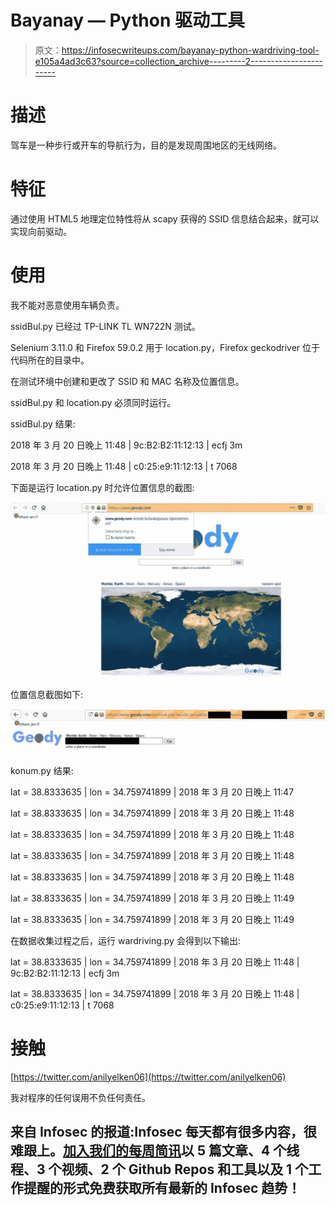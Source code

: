 # Bayanay — Python 驱动工具

> 原文：<https://infosecwriteups.com/bayanay-python-wardriving-tool-e105a4ad3c63?source=collection_archive---------2----------------------->

# 描述

驾车是一种步行或开车的导航行为，目的是发现周围地区的无线网络。

# 特征

通过使用 HTML5 地理定位特性将从 scapy 获得的 SSID 信息结合起来，就可以实现向前驱动。

# 使用

我不能对恶意使用车辆负责。

ssidBul.py 已经过 TP-LINK TL WN722N 测试。

Selenium 3.11.0 和 Firefox 59.0.2 用于 location.py，Firefox geckodriver 位于代码所在的目录中。

在测试环境中创建和更改了 SSID 和 MAC 名称及位置信息。

ssidBul.py 和 location.py 必须同时运行。

ssidBul.py 结果:

2018 年 3 月 20 日晚上 11:48 | 9c:B2:B2:11:12:13 | ecfj 3m

2018 年 3 月 20 日晚上 11:48 | c0:25:e9:11:12:13 | t 7068

下面是运行 location.py 时允许位置信息的截图:

![](img/dede061ddf0ca72588d476eeaf1f177f.png)

位置信息截图如下:

![](img/f7701e1933aef9e5ca06c7879e8a7668.png)

konum.py 结果:

lat = 38.8333635 | lon = 34.759741899 | 2018 年 3 月 20 日晚上 11:47

lat = 38.8333635 | lon = 34.759741899 | 2018 年 3 月 20 日晚上 11:48

lat = 38.8333635 | lon = 34.759741899 | 2018 年 3 月 20 日晚上 11:48

lat = 38.8333635 | lon = 34.759741899 | 2018 年 3 月 20 日晚上 11:48

lat = 38.8333635 | lon = 34.759741899 | 2018 年 3 月 20 日晚上 11:48

lat = 38.8333635 | lon = 34.759741899 | 2018 年 3 月 20 日晚上 11:49

lat = 38.8333635 | lon = 34.759741899 | 2018 年 3 月 20 日晚上 11:49

在数据收集过程之后，运行 wardriving.py 会得到以下输出:

lat = 38.8333635 | lon = 34.759741899 | 2018 年 3 月 20 日晚上 11:48 | 9c:B2:B2:11:12:13 | ecfj 3m

lat = 38.8333635 | lon = 34.759741899 | 2018 年 3 月 20 日晚上 11:48 | c0:25:e9:11:12:13 | t 7068

# 接触

[https://twitter.com/anilyelken06](https://twitter.com/anilyelken06)

我对程序的任何误用不负任何责任。

## 来自 Infosec 的报道:Infosec 每天都有很多内容，很难跟上。[加入我们的每周简讯](https://weekly.infosecwriteups.com/)以 5 篇文章、4 个线程、3 个视频、2 个 Github Repos 和工具以及 1 个工作提醒的形式免费获取所有最新的 Infosec 趋势！